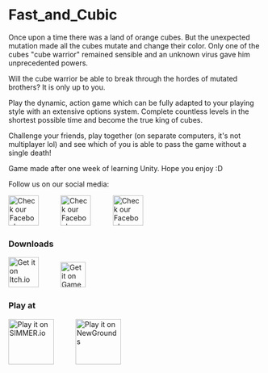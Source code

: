 # Fast_and_Cubic

Once upon a time there was a land of orange cubes. But the unexpected mutation made all the cubes mutate and change their color. Only one of the cubes "cube warrior" remained sensible and an unknown virus gave him unprecedented powers.

Will the cube warrior be able to break through the hordes of mutated brothers? It is only up to you.

Play the dynamic, action game which can be fully adapted to your playing style with an extensive options system. Complete countless levels in the shortest possible time and become the true king of cubes.

Challenge your friends, play together (on separate computers, it's not multiplayer lol) and see which of you is able to pass the game without a single death!

Game made after one week of learning Unity. Hope you enjoy :D

Follow us on our social media:  

[<img src="https://www.facebook.com/images/fb_icon_325x325.png"
alt="Check our Facebook"
height="60">](https://www.facebook.com/Boban-Games-Studio-118182073315245/) &nbsp; &nbsp; &nbsp; &nbsp; &nbsp; 
[<img src="https://3.bp.blogspot.com/-NxouMmz2bOY/T8_ac97cesI/AAAAAAAAGg0/e3vY1_bdnbE/s320/Twitter+logo+2012.png"
alt="Check our Facebook"
height="60">](https://twitter.com/BobanGamesStudi) &nbsp; &nbsp; &nbsp; &nbsp; &nbsp; 
[<img src="https://i.pinimg.com/originals/76/00/8b/76008bb9685d410d47fe1fa01dc54f15.jpg"
alt="Check our Facebook"
height="60">](https://www.instagram.com/bobangamesstudio/)

### Downloads

[<img src="https://static.itch.io/images/badge.svg"
alt="Get it on Itch.io"
height="60">](https://boban-games-studio.itch.io/fast-and-cubic) &nbsp; &nbsp; &nbsp; &nbsp; &nbsp; 
[<img src="https://lh3.googleusercontent.com/proxy/8nPt9HrenPAPtQoXjLInL-Zk4g_GRZ0V-3n_jvADz0L5jXR0IddXe5g-ckQFwNqrzCulGox-Lbprceb2sLLVFkUkgbNj2UaaLPs"
alt="Get it on Game Jolt"
height="50">](https://gamejolt.com/games/Fast_and_Cubic/521280)  


### Play at

[<img src="https://assetstorev1-prd-cdn.unity3d.com/key-image/d4db4e99-cbb9-4ce9-b2fa-fb965c68b0f3.png"
alt="Play it on SIMMER.io"
height="90">](https://simmer.io/@BobanGamesStudi/fast-and-cubic) &nbsp; &nbsp; &nbsp; &nbsp; &nbsp; 
[<img src="https://vignette.wikia.nocookie.net/logopedia/images/e/e5/Newgrounds_Tankman_logo.svg/revision/latest/scale-to-width-down/340?cb=20200531073710"
alt="Play it on NewGrounds"
height="90">](https://www.newgrounds.com/portal/view/761335)

